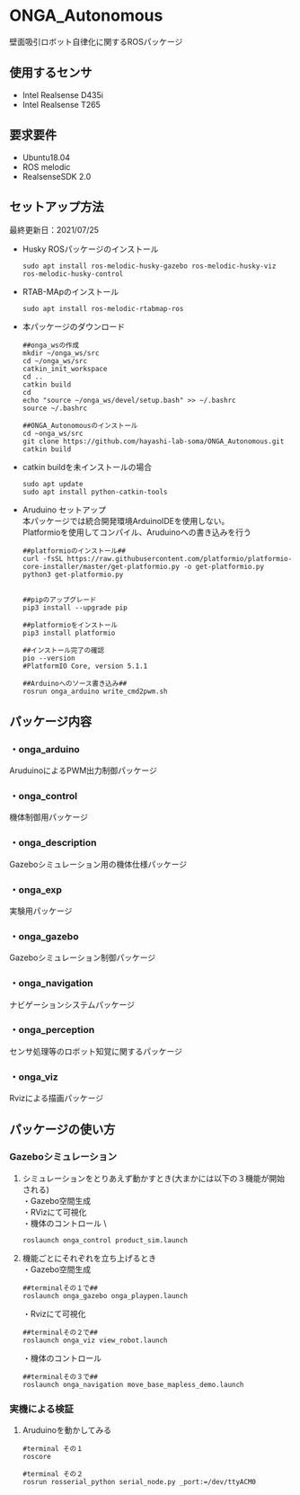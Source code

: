 # ONGA_Autonomous
壁面吸引ロボット自律化に関するROSパッケージ

## 使用するセンサ
* Intel Realsense D435i
* Intel Realsense T265

## 要求要件
* Ubuntu18.04
* ROS melodic
* RealsenseSDK 2.0 

## セットアップ方法
最終更新日：2021/07/25
* Husky ROSパッケージのインストール
    ```
    sudo apt install ros-melodic-husky-gazebo ros-melodic-husky-viz ros-melodic-husky-control
    ```
* RTAB-MApのインストール
    ```
    sudo apt install ros-melodic-rtabmap-ros
    ```
* 本パッケージのダウンロード
    ```
    ##onga_wsの作成
    mkdir ~/onga_ws/src
    cd ~/onga_ws/src
    catkin_init_workspace
    cd ..
    catkin build
    cd
    echo "source ~/onga_ws/devel/setup.bash" >> ~/.bashrc
    source ~/.bashrc

    ##ONGA_Autonomousのインストール
    cd ~onga_ws/src
    git clone https://github.com/hayashi-lab-soma/ONGA_Autonomous.git
    catkin build
    ```
* catkin buildを未インストールの場合
    ```
    sudo apt update
    sudo apt install python-catkin-tools
    ```

* Aruduino セットアップ \
    本パッケージでは統合開発環境ArduinoIDEを使用しない。\
    Platformioを使用してコンパイル、Aruduinoへの書き込みを行う
    ```
    ##platformioのインストール##
    curl -fsSL https://raw.githubusercontent.com/platformio/platformio-core-installer/master/get-platformio.py -o get-platformio.py
    python3 get-platformio.py


    ##pipのアップグレード
    pip3 install --upgrade pip
    
    ##platformioをインストール
    pip3 install platformio
    
    ##インストール完了の確認
    pio --version
    #PlatformIO Core, version 5.1.1
    ```
    ```
    ##Arduinoへのソース書き込み##
    rosrun onga_arduino write_cmd2pwm.sh
    ```

## パッケージ内容
### ・onga_arduino
AruduinoによるPWM出力制御パッケージ

### ・onga_control
機体制御用パッケージ

### ・onga_description
Gazeboシミュレーション用の機体仕様パッケージ

### ・onga_exp
実験用パッケージ

### ・onga_gazebo
Gazeboシミュレーション制御パッケージ

### ・onga_navigation
ナビゲーションシステムパッケージ

### ・onga_perception
センサ処理等のロボット知覚に関するパッケージ

### ・onga_viz
Rvizによる描画パッケージ

## パッケージの使い方
### Gazeboシミュレーション
1. シミュレーションをとりあえず動かすとき(大まかには以下の３機能が開始される) \
    ・Gazebo空間生成 \
    ・RVizにて可視化 \
    ・機体のコントロール \
    ```
    roslaunch onga_control product_sim.launch
    ```

2. 機能ごとにそれぞれを立ち上げるとき \
    ・Gazebo空間生成 
    ```
    ##terminalその１で##
    roslaunch onga_gazebo onga_playpen.launch
    ```
    ・Rvizにて可視化 
    ```
    ##terminalその２で##
    roslaunch onga_viz view_robot.launch
    ```
    ・機体のコントロール 
    ```
    ##terminalその３で##
    roslaunch onga_navigation move_base_mapless_demo.launch
    ```


### 実機による検証
1. Aruduinoを動かしてみる
    ```
    #terminal その１
    roscore

    #terminal その２
    rosrun rosserial_python serial_node.py _port:=/dev/ttyACM0
    ```
